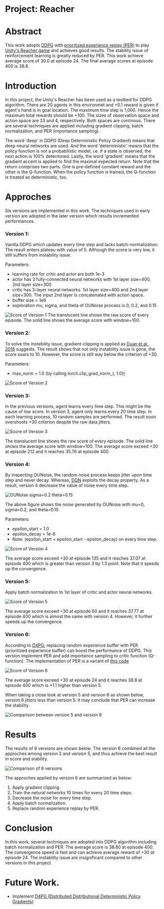 [img_ddpg_version_1]: https://github.com/Brandon-HY-Lin/deep-reinforcement-learning/blob/master/p2_continuous-control/DDPG/pictures/ddpg_version_1.png "Score of Version 1"

[img_ddpg_version_2]: https://github.com/Brandon-HY-Lin/deep-reinforcement-learning/blob/master/p2_continuous-control/DDPG/pictures/ddpg_version_2.png "Score of Version 2"

[img_ddpg_version_3]: https://github.com/Brandon-HY-Lin/deep-reinforcement-learning/blob/master/p2_continuous-control/DDPG/pictures/ddpg_version_3.png "Score of Version 3"

[img_ddpg_version_4]: https://github.com/Brandon-HY-Lin/deep-reinforcement-learning/blob/master/p2_continuous-control/DDPG/pictures/ddpg_version_4.png "Score of Version 4"

[img_ddpg_version_5]: https://github.com/Brandon-HY-Lin/deep-reinforcement-learning/blob/master/p2_continuous-control/DDPG/pictures/ddpg_version_5.png "Score of Version 5"

[img_ddpg_version_6]: https://github.com/Brandon-HY-Lin/deep-reinforcement-learning/blob/master/p2_continuous-control/DDPG/pictures/ddpg_version_6.png "Score of Version 6"


[img_ddpg_version_5_and_version_6]: https://github.com/Brandon-HY-Lin/deep-reinforcement-learning/blob/master/p2_continuous-control/DDPG/pictures/ddpg_version_5_to_6_raw_data.png "Comparison between Version 5 and Version 6"

[img_ddpg_version_1_to_verion_6]: https://github.com/Brandon-HY-Lin/deep-reinforcement-learning/blob/master/p2_continuous-control/DDPG/pictures/ddpg_version_1_to_6.png "Comparison among version 1 to version 6"

[ounoise_sigma_02_theta_015]: https://github.com/Brandon-HY-Lin/deep-reinforcement-learning/blob/master/p2_continuous-control/DDPG/pictures/ounoise_mu_0_sigma_02_theta_015.png "OUnoise"


# Project: Reacher

# Abstract
This work adopts [DDPG](https://arxiv.org/abs/1509.02971) with [prioritized experience replay (PER)](https://arxiv.org/abs/1511.05952) to play [Unity's Reacher game](https://github.com/Unity-Technologies/ml-agents/blob/master/docs/Learning-Environment-Examples.md#reacher) and achieves good results. The stability issue of reinforcement learning is greatly reduced by PER. This work achieve average score of 30.0 at episode 24. The final average scores at episode 400 is 38.8. 


# Introduction
In this project, the Unity's Reacher has been used as a testbed for DDPG algorithm. There are 20 agents in this environmet and +0.1 reward is given if agent's hand is in goal location. The maximum time step is 1,000. Hence the maximum total rewards should be +100. The sizes of observation space and action space are 33 and 4, respectively. Both spaces are continous. There are several techniques are applied including gradient clipping, batch normalization, and PER (importance sampling).


The word 'deep' in DDPG (Deep Deterministic Policy Gradient) means that deep neural networks are used. And the word 'deterministic' means that the policy function is not a probabilistic model, i.e. if a state is observed, the next action is 100% determined. Lastly, the word 'gradient' means that the gradient accent is applied to find the maximal expected return. Note that the return comprises two parts. One is pre-defined constant reward and the other is the Q-function. When the policy function is trained, the Q-function is treated as deterministic, too.


# Approches
Six versions are implemented in this work. The techniques used in early version are adopted in the later version which results incremented performances.


### Version 1:
Vanilla DDPG which updates every time step and lacks batch-normalization. The result enters plateau with value of 5. Although the score is very low, it still suffers from instability issue.

Parameters:
* learning rate for critic and actor are both 1e-3
* actor has 3 fully-connected neural networks with 1st layer size=400, 2nd layer size=300
* critic has 3-layer neural networks. 1st layer size=400 and 2nd layer size=300. The input 2nd layer is concatenated with action space.
* buffer size = 1e6
* exploration mu, sigma, and theta of OUNoise process is 0, 0.2, and 0.15

![Score of Version 1][img_ddpg_version_1]
The translucent line shows the raw score of every episode. The solid line shows the average score with window=100.


### Version 2: 
To solve the instability issue, gradient-clipping is applied as [Duan et al., 2016](https://arxiv.org/abs/1604.06778) suggests. The result shows that not only instability issue is gone, the score soars to 10. However, the score is still way below the criterion of +30.

Parameters:
* max_norm = 1.0     (by calling torch.clip_grad_norm_(, 1.0))

![Score of Version 2][img_ddpg_version_2]


### Version 3:
In the previous versions, agent learns every time step. This might be the cause of low score. In version 3, agent only learns every 20 time step. In each learning process, 10 random samples are performed. The result soon overshoots +30 criterion despite the raw data jitters.

![Score of Version 3][img_ddpg_version_3]

The translucent line shows the raw score of every episode. The solid line shows the average score with window=100. The average score exceed +30 at episode 212 and it reaches 35.76 at episode 400.


### Version 4:
By inspecting OUNoise, the random noise process keeps jitter upon time step and never decay. Whereas, [DQN](https://www.nature.com/articles/nature14236) exploits the decay property. As a result, version 4 decrease the value of noise every time step.

![OUNoise sigma=0.2 theta=0.15][ounoise_sigma_02_theta_015]

The above figure shows the noise generated by OUNoise with mu=0, sigma=0.2, and theta=0.15


Parameters:
* epsilon_start = 1.0
* epsilon_decay = 1e-6 
* Note: (epsilon_start = epsilon_start - epsilon_decay) on every time step.

![Score of Version 4][img_ddpg_version_4]

The average score exceed +30 at episode 135 and it reaches 37.07 at episode 400 which is greater than version 3 by 1.3 point. Note that it speeds up the convergence. 


### Version 5:
Apply batch normalization to 1st layer of critic and actor neural networks.

![Score of Version 5][img_ddpg_version_5]

The average score exceed +30 at episode 60 and it reaches 37.77 at episode 400 which is almost the same with version 4. However, it further speeds up the convergence. 


### Version 6:
According to [D4PG](https://arxiv.org/pdf/1804.08617.pdf), replacing random experience buffer with PER (prioritized experience buffer) can boost the performance of DDPG. This version implement PER and add importance sampling to critic function (Q-function). The implementation of PER is a variant of [this code](https://github.com/SIakovlev/Navigation)

![Score of Version 6][img_ddpg_version_6]

The average score exceed +30 at episode 24 and it reaches 38.8 at episode 400 which is +1.1 higher than version 5.


When taking a close look at version 5 and version 6 as shown below, version 6 jitters less than version 5. It may conclude that PER can increase the stability.

![Comparison between version 5 and version 6][img_ddpg_version_5_and_version_6]



# Results

The results of 6 versions are shown below. The version 6 combined all the approches among version 2 and version 5, and thus achieve the best result in score and stability. 

![Comparison of 6 versions][img_ddpg_version_1_to_verion_6]

The approches applied by version 6 are summarized as below:

1. Apply gradient clipping.
2. Train the netural networks 10 times for every 20 time steps.
3. Decrease the noise for every time step.
3. Apply batch normalization.
4. Replace random experience replay by PER.


# Conclusion
In this work, several techniques are adopted into DDPG algorithm including batch normalization and PER. The average score is 38.80 at episode 400. The convergence speed is fast and can achieve average reward of +30 at episode 24. The instability issue are insignificant compared to other versions in this project.


# Future Work.
* Implement [D4PG (Distributed Distributional Deterministic Policy Gradients)](https://arxiv.org/pdf/1804.08617.pdf)
